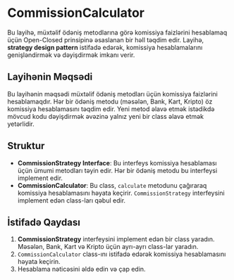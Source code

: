# CommissionCalculator

Bu layihə, müxtəlif ödəniş metodlarına görə komissiya faizlərini hesablamaq üçün Open-Closed prinsipinə əsaslanan bir həll təqdim edir. Layihə, **strategy design pattern** istifadə edərək, komissiya hesablamalarını genişləndirmək və dəyişdirmək imkanı verir.

## Layihənin Məqsədi

Bu layihənin məqsədi müxtəlif ödəniş metodları üçün komissiya faizlərini hesablamaqdır. Hər bir ödəniş metodu (məsələn, Bank, Kart, Kripto) öz komissiya hesablamasını təqdim edir. Yeni metod əlavə etmək istədikdə mövcud kodu dəyişdirmək əvəzinə yalnız yeni bir class əlavə etmək yetərlidir.

## Struktur

- **CommissionStrategy Interface**: Bu interfeys komissiya hesablaması üçün ümumi metodları təyin edir. Hər bir ödəniş metodu bu interfeysi implement edir.
- **CommissionCalculator**: Bu class, `calculate` metodunu çağıraraq komissiya hesablamasını həyata keçirir. `CommissionStrategy` interfeysini implement edən class-ları qəbul edir.

## İstifadə Qaydası

1. **CommissionStrategy** interfeysini implement edən bir class yaradın. Məsələn, Bank, Kart və Kripto üçün ayrı-ayrı class-lar yaradın.
2. `CommissionCalculator` class-ını istifadə edərək komissiya hesablamasını həyata keçirin.
3. Hesablama nəticəsini əldə edin və çap edin.